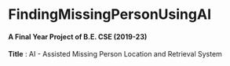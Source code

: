 # FindingMissingPersonUsingAI
#### A Final Year Project of B.E. CSE (2019-23)
__Title__ : AI - Assisted  Missing Person Location and Retrieval System
